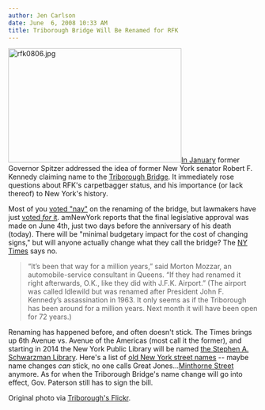 ```yaml
---
author: Jen Carlson
date: June  6, 2008 10:33 AM
title: Triborough Bridge Will Be Renamed for RFK
---
```


<p><img alt="rfk0806.jpg" src="https://web.archive.org/web/20111104183140im_/http://gothamist.com/attachments/arts_jen/rfk0806.jpg" width="350" height="231" class="right"><a href="https://web.archive.org/web/20111104183140/http://gothamist.com/2008/01/09/rfk.php">In January</a> former Governor Spitzer addressed the idea of former New York senator Robert F. Kennedy claiming name to the <a href="https://web.archive.org/web/20111104183140/http://www.mta.info/bandt/html/triboro.htm">Triborough Bridge</a>. It immediately rose questions about RFK&apos;s carpetbagger status, and his importance (or lack thereof) to New York&apos;s history. </p>

<p>Most of you <a href="https://web.archive.org/web/20111104183140/http://gothamist.com/2008/01/22/rfk_1.php">voted &quot;nay&quot;</a> on the renaming of the bridge, but lawmakers have just <a href="https://web.archive.org/web/20111104183140/http://www.amny.com/news/local/transportation/am-rfkbridge0605,0,3578377.story">voted <em>for</em> it</a>. amNewYork reports that the final legislative approval was made on June 4th, just two days before the anniversary of his death (today). There will be &quot;minimal budgetary impact for the cost of changing signs,&quot; but will anyone actually change what they call the bridge? The <a href="https://web.archive.org/web/20111104183140/http://www.nytimes.com/2008/06/06/nyregion/06bridge.html?partner=rssnyt&amp;emc=rss">NY Times</a> says no.</p><blockquote>&#x201C;It&#x2019;s been that way for a million years,&#x201D; said Morton Mozzar, an automobile-service consultant in Queens. &#x201C;If they had renamed it right afterwards, O.K., like they did with J.F.K. Airport.&#x201D; (The airport was called Idlewild but was renamed after President John F. Kennedy&#x2019;s assassination in 1963. It only seems as if the Triborough has been around for a million years. Next month it will have been open for 72 years.)</blockquote>Renaming has happened before, and often doesn&apos;t stick. The Times brings up 6th Avenue vs. Avenue of the Americas (most call it the former), and starting in 2014 the New York Public Library will be named <a href="https://web.archive.org/web/20111104183140/http://gothamist.com/2008/03/11/new_york_public.php">the Stephen A. Schwarzman Library</a>. Here&apos;s a list of <a href="https://web.archive.org/web/20111104183140/http://www.oldstreets.com/">old New York street names</a> -- maybe name changes <em>can</em> stick, no one calls Great Jones...<a href="https://web.archive.org/web/20111104183140/http://www.oldstreets.com/search.asp?q=errs">Minthorne Street</a> anymore. As for when the Triborough Bridge&apos;s name change will go into effect, Gov. Paterson still has to sign the bill. <p></p>

<p><span class="photo_caption">Original photo via <a href="https://web.archive.org/web/20111104183140/http://www.flickr.com/photos/triborough/1502465670">Triborough&apos;s Flickr</a>.</span></p>